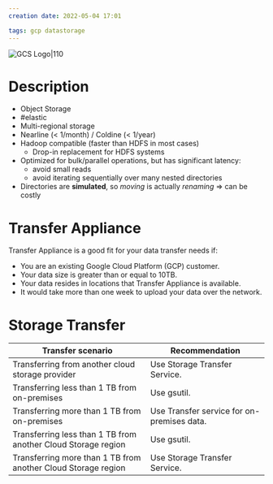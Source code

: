 ```yaml
---
creation date: 2022-05-04 17:01

tags: gcp datastorage
---
```


![GCS Logo|110](https://external-content.duckduckgo.com/iu/?u=https%3A%2F%2Fwww.odrive.com%2Fimages%2Flinks%2Flogos%2Fgooglecloud.png&f=1&nofb=1)

# Description

- Object Storage
- #elastic
- Multi-regional storage
- Nearline (< 1/month) / Coldine (< 1/year)
- Hadoop compatible (faster than HDFS in most cases)
	- Drop-in replacement for HDFS systems
- Optimized for bulk/parallel operations, but has significant latency:
	- avoid small reads
	- avoid iterating sequentially over many nested directories
- Directories are **simulated**, so _moving_ is actually _renaming_ => can be costly


# Transfer Appliance

Transfer Appliance is a good fit for your data transfer needs if:

-   You are an existing Google Cloud Platform (GCP) customer.
-   Your data size is greater than or equal to 10TB.
-   Your data resides in locations that Transfer Appliance is available.
-   It would take more than one week to upload your data over the network.


# Storage Transfer

| Transfer scenario | Recommendation |
|---|---|
|Transferring from another cloud storage provider|Use Storage Transfer Service.|
|Transferring less than 1 TB from on-premises|Use gsutil.|
|Transferring more than 1 TB from on-premises|Use Transfer service for on-premises data.|
|Transferring less than 1 TB from another Cloud Storage region|Use gsutil.|
|Transferring more than 1 TB from another Cloud Storage region|Use Storage Transfer Service.|